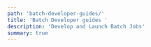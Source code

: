 ```yaml
---
path: 'batch-developer-guides/'
title: 'Batch Developer guides '
description: 'Develop and Launch Batch Jobs'
summary: true
---
```


